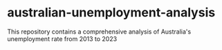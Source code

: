 # australian-unemployment-analysis
This repository contains a comprehensive analysis of Australia's unemployment rate from 2013 to 2023
